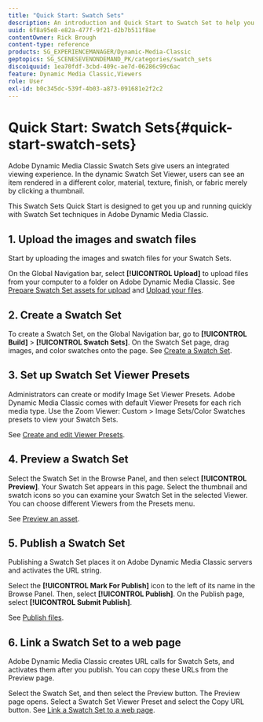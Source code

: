 ```yaml
---
title: "Quick Start: Swatch Sets"
description: An introduction and Quick Start to Swatch Set to help you get up and running quickly in Adobe Dynamic Media Classic.
uuid: 6f8a95e8-e82a-477f-9f21-d2b7b511f8ae
contentOwner: Rick Brough
content-type: reference
products: SG_EXPERIENCEMANAGER/Dynamic-Media-Classic
geptopics: SG_SCENESEVENONDEMAND_PK/categories/swatch_sets
discoiquuid: 1ea70fdf-3cbd-409c-ae7d-06286c99c6ac
feature: Dynamic Media Classic,Viewers
role: User
exl-id: b0c345dc-539f-4b03-a873-091681e2f2c2
---
```

# Quick Start: Swatch Sets{#quick-start-swatch-sets}

Adobe Dynamic Media Classic Swatch Sets give users an integrated viewing experience. In the dynamic Swatch Set Viewer, users can see an item rendered in a different color, material, texture, finish, or fabric merely by clicking a thumbnail.

This Swatch Sets Quick Start is designed to get you up and running quickly with Swatch Set techniques in Adobe Dynamic Media Classic.

## 1. Upload the images and swatch files

Start by uploading the images and swatch files for your Swatch Sets.

On the Global Navigation bar, select **[!UICONTROL Upload]** to upload files from your computer to a folder on Adobe Dynamic Media Classic. See [Prepare Swatch Set assets for upload](preparing-swatch-set-assets-upload.md#preparing-swatch-set-assets-for-upload) and [Upload your files](uploading-files.md#uploading-your-files).

## 2. Create a Swatch Set

To create a Swatch Set, on the Global Navigation bar, go to **[!UICONTROL Build]** > **[!UICONTROL Swatch Sets]**. On the Swatch Set page, drag images, and color swatches onto the page. See [Create a Swatch Set](creating-swatch-set.md#creating-a-swatch-set).

## 3. Set up Swatch Set Viewer Presets

Administrators can create or modify Image Set Viewer Presets. Adobe Dynamic Media Classic comes with default Viewer Presets for each rich media type. Use the Zoom Viewer: Custom > Image Sets/Color Swatches presets to view your Swatch Sets.

See [Create and edit Viewer Presets](application-setup.md#adding-and-editing-viewer-presets).

## 4. Preview a Swatch Set

Select the Swatch Set in the Browse Panel, and then select **[!UICONTROL Preview]**. Your Swatch Set appears in this page. Select the thumbnail and swatch icons so you can examine your Swatch Set in the selected Viewer. You can choose different Viewers from the Presets menu.

See [Preview an asset](previewing-asset.md#previewing-an-asset).

## 5. Publish a Swatch Set

Publishing a Swatch Set places it on Adobe Dynamic Media Classic servers and activates the URL string.

Select the **[!UICONTROL Mark For Publish]** icon to the left of its name in the Browse Panel. Then, select **[!UICONTROL Publish]**. On the Publish page, select **[!UICONTROL Submit Publish]**.

See [Publish files](publishing-files.md#publishing-files).

## 6. Link a Swatch Set to a web page

Adobe Dynamic Media Classic creates URL calls for Swatch Sets, and activates them after you publish. You can copy these URLs from the Preview page.

Select the Swatch Set, and then select the Preview button. The Preview page opens. Select a Swatch Set Viewer Preset and select the Copy URL button. See [Link a Swatch Set to a web page](linking-swatch-set-web-page.md#linking-a-swatch-set-to-a-web-page).
